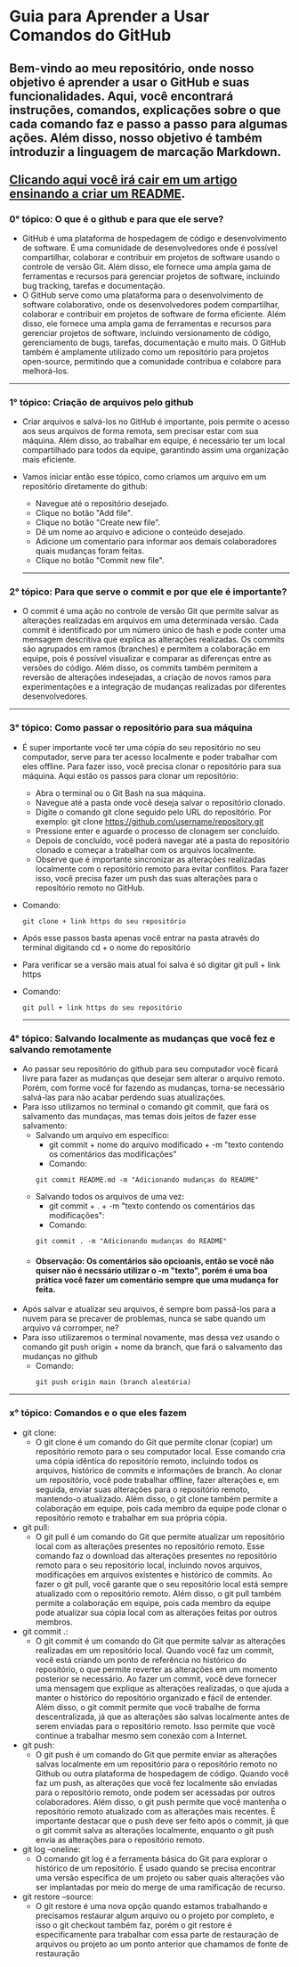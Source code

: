 # Guia para Aprender a Usar Comandos do GitHub
## Bem-vindo ao meu repositório, onde nosso objetivo é aprender a usar o GitHub e suas funcionalidades. Aqui, você encontrará instruções, comandos, explicações sobre o que cada comando faz e passo a passo para algumas ações. Além disso, nosso objetivo é também introduzir a linguagem de marcação Markdown. <br><br> [Clicando aqui você irá cair em um artigo ensinando a criar um README](https://www.alura.com.br/artigos/escrever-bom-readme).

### 0° tópico: O que é o github e para que ele serve?
  * GitHub é uma plataforma de hospedagem de código e desenvolvimento de software. É uma comunidade de desenvolvedores onde é possível compartilhar, colaborar e contribuir em projetos de software usando o controle de versão Git. Além disso, ele fornece uma ampla gama de ferramentas e recursos para gerenciar projetos de software, incluindo bug tracking, tarefas e documentação.
  * O GitHub serve como uma plataforma para o desenvolvimento de software colaborativo, onde os desenvolvedores podem compartilhar, colaborar e contribuir em projetos de software de forma eficiente. Além disso, ele fornece uma ampla gama de ferramentas e recursos para gerenciar projetos de software, incluindo versionamento de código, gerenciamento de bugs, tarefas, documentação e muito mais. O GitHub também é amplamente utilizado como um repositório para projetos open-source, permitindo que a comunidade contribua e colabore para melhorá-los.
  
  -------------------------
### 1° tópico: Criação de arquivos pelo github 
 * Criar arquivos e salvá-los no GitHub é importante, pois permite o acesso aos seus arquivos de forma remota, sem precisar estar com sua máquina. Além disso, ao trabalhar em equipe, é necessário ter um local compartilhado para todos da equipe, garantindo assim uma organização mais eficiente.
 * Vamos iniciar então esse tópico, como criamos um arquivo em um repositório diretamente do github:
    * Navegue até o repositório desejado.
    * Clique no botão "Add file".
    * Clique no botão "Create new file".
    * Dê um nome ao arquivo e adicione o conteúdo desejado.
    * Adicione um comentario para informar aos demais colaboradores quais mudanças foram feitas.
    * Clique no botão "Commit new file".
    
    -------------------------
 ### 2° tópico: Para que serve o commit e por que ele é importante?
  * O commit é uma ação no controle de versão Git que permite salvar as alterações realizadas em arquivos em uma determinada versão. Cada commit é identificado por um número único de hash e pode conter uma mensagem descritiva que explica as alterações realizadas. Os commits são agrupados em ramos (branches) e permitem a colaboração em equipe, pois é possível visualizar e comparar as diferenças entre as versões do código. Além disso, os commits também permitem a reversão de alterações indesejadas, a criação de novos ramos para experimentações e a integração de mudanças realizadas por diferentes desenvolvedores.

 -------------------------
 ### 3° tópico: Como passar o repositório para sua máquina
  * É super importante você ter uma cópia do seu repositório no seu computador, serve para ter acesso localmente e poder trabalhar com eles offline. Para fazer isso, você precisa clonar o repositório para sua máquina. Aqui estão os passos para clonar um repositório:

    * Abra o terminal ou o Git Bash na sua máquina.
    * Navegue até a pasta onde você deseja salvar o repositório clonado.
    * Digite o comando git clone seguido pelo URL do repositório. Por exemplo: git clone https://github.com/username/repository.git
    * Pressione enter e aguarde o processo de clonagem ser concluído.
    * Depois de concluído, você poderá navegar até a pasta do repositório clonado e começar a trabalhar com os arquivos localmente.
    * Observe que é importante sincronizar as alterações realizadas localmente com o repositório remoto para evitar conflitos. Para fazer isso, você precisa fazer um push das suas alterações para o repositório remoto no GitHub.
  * Comando: 
    ```
    git clone + link https do seu repositório
    ```
  * Após esse passos basta apenas você entrar na pasta através do terminal digitando cd + o nome do repositório
  * Para verificar se a versão mais atual foi salva é só digitar git pull + link https
  * Comando: 
    ```
    git pull + link https do seu repositório
    ```
    -------------------------
 ### 4° tópico: Salvando localmente as mudanças que você fez e salvando remotamente
   * Ao passar seu repositório do github para seu computador você ficará livre para fazer as mudanças que desejar sem alterar o arquivo remoto. Porém, com forme você for fazendo as mudanças, torna-se necessário salvá-las para não acabar perdendo suas atualizações.
   * Para isso utilizamos no terminal o comando git commit, que fará os salvamento das mundaças, mas temas dois jeitos de fazer esse salvamento:
     * Salvando um arquivo em específico: 
       * git commit + nome do arquivo modificado + -m "texto contendo os comentários das modificações"
       * Comando: 
       ```
       git commit README.md -m "Adicionando mudanças do README"
       ```
     * Salvando todos os arquivos de uma vez:
       * git commit + . + -m "texto contendo os comentários das modificações":
       * Comando:
       ```
       git commit . -m "Adicionando mudanças do README"
       ```
     * #### Observação: Os comentários são opcioanis, então se você não quiser não é necssário utilizar o -m "texto", porém é uma boa prática você fazer um comentário sempre que uma mudança for feita.
   * Após salvar e atualizar seu arquivos, é sempre bom passá-los para a nuvem para se precaver de problemas, nunca se sabe quando um arquivo vá corromper, ne?
   * Para isso utilizaremos o terminal novamente, mas dessa vez usando o comando git push origin + nome da branch, que fará o salvamento das mudanças no github
     * Comando: 
       ```
       git push origin main (branch aleatória)
       ```
 -------------------------
 ### x° tópico: Comandos e o que eles fazem
  * git clone: 
    * O git clone é um comando do Git que permite clonar (copiar) um repositório remoto para o seu computador local. Esse comando cria uma cópia idêntica do repositório remoto, incluindo todos os arquivos, histórico de commits e informações de branch. Ao clonar um repositório, você pode trabalhar offline, fazer alterações e, em seguida, enviar suas alterações para o repositório remoto, mantendo-o atualizado. Além disso, o git clone também permite a colaboração em equipe, pois cada membro da equipe pode clonar o repositório remoto e trabalhar em sua própria cópia.
  * git pull:
    * O git pull é um comando do Git que permite atualizar um repositório local com as alterações presentes no repositório remoto. Esse comando faz o download das alterações presentes no repositório remoto para o seu repositório local, incluindo novos arquivos, modificações em arquivos existentes e histórico de commits. Ao fazer o git pull, você garante que o seu repositório local está sempre atualizado com o repositório remoto. Além disso, o git pull também permite a colaboração em equipe, pois cada membro da equipe pode atualizar sua cópia local com as alterações feitas por outros membros.
  * git commit .:
    * O git commit é um comando do Git que permite salvar as alterações realizadas em um repositório local. Quando você faz um commit, você está criando um ponto de referência no histórico do repositório, o que permite reverter as alterações em um momento posterior se necessário. Ao fazer um commit, você deve fornecer uma mensagem que explique as alterações realizadas, o que ajuda a manter o histórico do repositório organizado e fácil de entender. Além disso, o git commit permite que você trabalhe de forma descentralizada, já que as alterações são salvas localmente antes de serem enviadas para o repositório remoto. Isso permite que você continue a trabalhar mesmo sem conexão com a Internet.
  * git push: 
    * O git push é um comando do Git que permite enviar as alterações salvas localmente em um repositório para o repositório remoto no Github ou outra plataforma de hospedagem de código. Quando você faz um push, as alterações que você fez localmente são enviadas para o repositório remoto, onde podem ser acessadas por outros colaboradores. Além disso, o git push permite que você mantenha o repositório remoto atualizado com as alterações mais recentes. É importante destacar que o push deve ser feito após o commit, já que o git commit salva as alterações localmente, enquanto o git push envia as alterações para o repositório remoto.
  * git log –oneline: 
    * O comando git log é a ferramenta básica do Git para explorar o histórico de um repositório. É usado quando se precisa encontrar uma versão específica de um projeto ou saber quais alterações vão ser implantadas por meio do merge de uma ramificação de recurso.
  * git restore –source: 
    * O git restore é uma nova opção quando estamos trabalhando e precisamos restaurar algum arquivo ou o projeto por completo, e isso o git checkout também faz, porém o git restore é especificamente para trabalhar com essa parte de restauração de arquivos ou projeto ao um ponto anterior que chamamos de fonte de restauração

